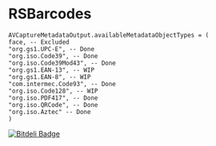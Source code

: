 RSBarcodes
==========

    AVCaptureMetadataOutput.availableMetadataObjectTypes = (
    face, -- Excluded
    "org.gs1.UPC-E", -- Done
    "org.iso.Code39", -- Done
    "org.iso.Code39Mod43", -- Done
    "org.gs1.EAN-13", -- WIP
    "org.gs1.EAN-8", -- WIP
    "com.intermec.Code93", -- Done
    "org.iso.Code128", -- WIP
    "org.iso.PDF417", -- Done
    "org.iso.QRCode", -- Done
    "org.iso.Aztec" -- Done
    )


[![Bitdeli Badge](https://d2weczhvl823v0.cloudfront.net/yeahdongcn/rsbarcodes/trend.png)](https://bitdeli.com/free "Bitdeli Badge")

